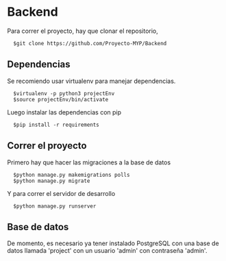# Backend

Para correr el proyecto, hay que clonar el repositorio,

      $git clone https://github.com/Proyecto-MYP/Backend

## Dependencias

Se recomiendo usar virtualenv para manejar dependencias.

      $virtualenv -p python3 projectEnv
      $source projectEnv/bin/activate

Luego instalar las dependencias con pip

      $pip install -r requirements

## Correr el proyecto

Primero hay que hacer las migraciones a la base de datos

      $python manage.py makemigrations polls
      $python manage.py migrate

Y para correr el servidor de desarrollo

      $python manage.py runserver

## Base de datos

De momento, es necesario ya tener instalado PostgreSQL con una base de datos
llamada 'project' con un usuario 'admin' con contraseña 'admin'.

